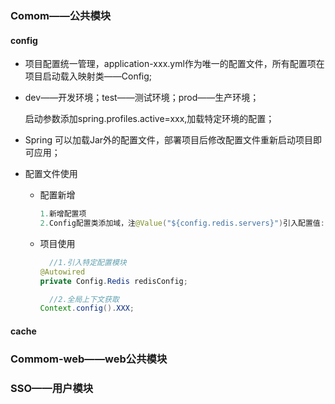 ### Comom——公共模块

#### config

- 项目配置统一管理，application-xxx.yml作为唯一的配置文件，所有配置项在项目启动载入映射类——Config;

- dev——开发环境；test——测试环境；prod——生产环境；

  启动参数添加spring.profiles.active=xxx,加载特定环境的配置；

- Spring 可以加载Jar外的配置文件，部署项目后修改配置文件重新启动项目即可应用；

- 配置文件使用

  - 配置新增

     ```java
     1.新增配置项 
     2.Config配置类添加域，注@Value("${config.redis.servers}")引入配置值:
     ```

  - 项目使用

     ```java
       //1.引入特定配置模块 
     @Autowired
     private Config.Redis redisConfig;

       //2.全局上下文获取
     Context.config().XXX;
     ```


#### cache

### Commom-web——web公共模块

### SSO——用户模块

